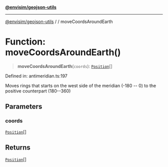 [**@envisim/geojson-utils**](../../README.md)

---

[@envisim/geojson-utils]() / [](../../README.md) / moveCoordsAroundEarth

# Function: moveCoordsAroundEarth()

> **moveCoordsAroundEarth**(`coords`): [`Position`](../../geojson/type-aliases/Position.md)[]

Defined in: antimeridian.ts:197

Moves rings that starts on the west side of the meridian (-180 -- 0) to the positive counterpart (180--360)

## Parameters

### coords

[`Position`](../../geojson/type-aliases/Position.md)[]

## Returns

[`Position`](../../geojson/type-aliases/Position.md)[]
